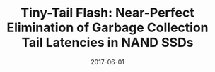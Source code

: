 ---
title: "Tiny-Tail Flash: Near-Perfect Elimination of Garbage Collection Tail Latencies in NAND SSDs"
number: 99
authors: ["Shiqin Yan", "Huaicheng Li", "Mingzhe Hao", "Michael Hao Tong", "Swaminatahan Sundararaman", "Andrew A. Chien", "Haryadi S. Gunawi"]
date: 2017-06-01
publication_types: ["2"]
publication: "ACM Transactions on Storage"
publication_short: "ACM TOS (Extended version of FAST '17)"
award: "Fast-Tracked"
abstract: ""
featured: false
image:
  caption: ""
  focal_point: ""
  preview_only: false
url_pdf: "https://huaicheng.github.io/p/tos17-ttflash.pdf"
url_code: ""
url_slides: ""
url_video: ""
url_dataset: ""
url_poster: ""
url_source: ""
math: false
highlight: false
projects: []
slides: ""
--- 
